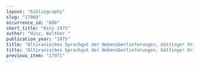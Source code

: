 ```yaml
---
layout: "bibliography"
slug: "17968"
occurrence_id: "806"
short_title: "Hinz 1975"
author: "Hinz, Walther "
publication_year: "1975"
title: "Altiranisches Sprachgut der Nebenüberlieferungen, Göttinger Orientforschungen III. Reihe: Iranica 3 (Wiesbaden)"
title: "Altiranisches Sprachgut der Nebenüberlieferungen, Göttinger Orientforschungen III. Reihe: Iranica 3 (Wiesbaden)"
previous_item: "17971"
---
```

